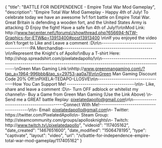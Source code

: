 {
    "title": "BATTLE FOR INDEPENDENCE - Empire Total War Mod Gameplay",
    "description": "Empire Total War Mod Gameplay - Happy 4th of July!  To celebrate today we have an awesome 1v1 fort battle on Empire Total War.  Great Britain is defending a wooden fort, and the United States Army is attacking :D Enjoy the fight!  Have a safe fun 4th of July!!\n\nMod Link: http:\/\/www.twcenter.net\/forums\/showthread.php?656694-NTW-Graphics-for-ETW&p=13913400#post13913400 \n\nIf you enjoyed the video don't forget to Like and Leave a comment :D\n\n-----------------------------------------PA Merchandise----------------------------------------------\n\nRepresent the Knight's of Apollo!\nBuy a T-shirt Here: http:\/\/shop.spreadshirt.com\/pixelatedapollo\/\n\n---------------------------------------------------------------------------------------------------------------\nGreen Man Gaming Link:\nhttp:\/\/www.greenmangaming.com\/?tap_a=1964-996bbb&tap_s=29753-aa0a78\n\nGreen Man Gaming Discount Code 20% Off:\nPIXELA-TEDAPO-LLOSVE\n\n----------------------------------How You Can Support Me! -----------------------------------\n\n- Like, share and leave a comment :D\n- Turn OFF adblock or whitelist my channel\n- Buy a Game from Green Man Gaming (Use the Link Above) \n- Send me a GREAT battle Replay: pixelatedapollo@gmail.com\n\n------------------------------------------Connect With Me!-----------------------------------------\n\n- Email: pixelatedapollo@gmail.com\n- Twitter: https:\/\/twitter.com\/PixelatedApollo\n- Steam Group:  http:\/\/steamcommunity.com\/groups\/apollosknights\n- Twitch: http:\/\/www.twitch.tv\/pixelatedapollo",
    "videoid": "117405162",
    "date_created": "1467651600",
    "date_modified": "1506478195",
    "type": "captivate",
    "layout": "video",
    "url": "\/v\/battle-for-independence-empire-total-war-mod-gameplay\/117405162"
}